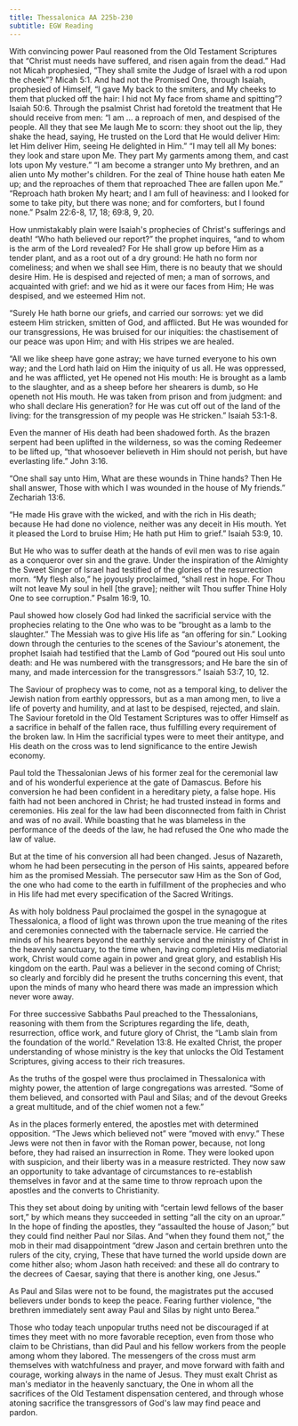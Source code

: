 ```yaml
---
title: Thessalonica AA 225b-230
subtitle: EGW Reading
---
```


With convincing power Paul reasoned from the Old Testament Scriptures that “Christ must needs have suffered, and risen again from the dead.” Had not Micah prophesied, “They shall smite the Judge of Israel with a rod upon the cheek”? Micah 5:1. And had not the Promised One, through Isaiah, prophesied of Himself, “I gave My back to the smiters, and My cheeks to them that plucked off the hair: I hid not My face from shame and spitting”? Isaiah 50:6. Through the psalmist Christ had foretold the treatment that He should receive from men: “I am ... a reproach of men, and despised of the people. All they that see Me laugh Me to scorn: they shoot out the lip, they shake the head, saying, He trusted on the Lord that He would deliver Him: let Him deliver Him, seeing He delighted in Him.” “I may tell all My bones: they look and stare upon Me. They part My garments among them, and cast lots upon My vesture.” “I am become a stranger unto My brethren, and an alien unto My mother's children. For the zeal of Thine house hath eaten Me up; and the reproaches of them that reproached Thee are fallen upon Me.” “Reproach hath broken My heart; and I am full of heaviness: and I looked for some to take pity, but there was none; and for comforters, but I found none.” Psalm 22:6-8, 17, 18; 69:8, 9, 20.

How unmistakably plain were Isaiah's prophecies of Christ's sufferings and death! “Who hath believed our report?” the prophet inquires, “and to whom is the arm of the Lord revealed? For He shall grow up before Him as a tender plant, and as a root out of a dry ground: He hath no form nor comeliness; and when we shall see Him, there is no beauty that we should desire Him. He is despised and rejected of men; a man of sorrows, and acquainted with grief: and we hid as it were our faces from Him; He was despised, and we esteemed Him not.

“Surely He hath borne our griefs, and carried our sorrows: yet we did esteem Him stricken, smitten of God, and afflicted. But He was wounded for our transgressions, He was bruised for our iniquities: the chastisement of our peace was upon Him; and with His stripes we are healed.

“All we like sheep have gone astray; we have turned everyone to his own way; and the Lord hath laid on Him the iniquity of us all. He was oppressed, and he was afflicted, yet He opened not His mouth: He is brought as a lamb to the slaughter, and as a sheep before her shearers is dumb, so He openeth not His mouth. He was taken from prison and from judgment: and who shall declare His generation? for He was cut off out of the land of the living: for the transgression of my people was He stricken.” Isaiah 53:1-8.

Even the manner of His death had been shadowed forth. As the brazen serpent had been uplifted in the wilderness, so was the coming Redeemer to be lifted up, “that whosoever believeth in Him should not perish, but have everlasting life.” John 3:16.

“One shall say unto Him, What are these wounds in Thine hands? Then He shall answer, Those with which I was wounded in the house of My friends.” Zechariah 13:6.

“He made His grave with the wicked, and with the rich in His death; because He had done no violence, neither was any deceit in His mouth. Yet it pleased the Lord to bruise Him; He hath put Him to grief.” Isaiah 53:9, 10.

But He who was to suffer death at the hands of evil men was to rise again as a conqueror over sin and the grave. Under the inspiration of the Almighty the Sweet Singer of Israel had testified of the glories of the resurrection morn. “My flesh also,” he joyously proclaimed, “shall rest in hope. For Thou wilt not leave My soul in hell \[the grave\]; neither wilt Thou suffer Thine Holy One to see corruption.” Psalm 16:9, 10.

Paul showed how closely God had linked the sacrificial service with the prophecies relating to the One who was to be “brought as a lamb to the slaughter.” The Messiah was to give His life as “an offering for sin.” Looking down through the centuries to the scenes of the Saviour's atonement, the prophet Isaiah had testified that the Lamb of God “poured out His soul unto death: and He was numbered with the transgressors; and He bare the sin of many, and made intercession for the transgressors.” Isaiah 53:7, 10, 12.

The Saviour of prophecy was to come, not as a temporal king, to deliver the Jewish nation from earthly oppressors, but as a man among men, to live a life of poverty and humility, and at last to be despised, rejected, and slain. The Saviour foretold in the Old Testament Scriptures was to offer Himself as a sacrifice in behalf of the fallen race, thus fulfilling every requirement of the broken law. In Him the sacrificial types were to meet their antitype, and His death on the cross was to lend significance to the entire Jewish economy.

Paul told the Thessalonian Jews of his former zeal for the ceremonial law and of his wonderful experience at the gate of Damascus. Before his conversion he had been confident in a hereditary piety, a false hope. His faith had not been anchored in Christ; he had trusted instead in forms and ceremonies. His zeal for the law had been disconnected from faith in Christ and was of no avail. While boasting that he was blameless in the performance of the deeds of the law, he had refused the One who made the law of value.

But at the time of his conversion all had been changed. Jesus of Nazareth, whom he had been persecuting in the person of His saints, appeared before him as the promised Messiah. The persecutor saw Him as the Son of God, the one who had come to the earth in fulfillment of the prophecies and who in His life had met every specification of the Sacred Writings.

As with holy boldness Paul proclaimed the gospel in the synagogue at Thessalonica, a flood of light was thrown upon the true meaning of the rites and ceremonies connected with the tabernacle service. He carried the minds of his hearers beyond the earthly service and the ministry of Christ in the heavenly sanctuary, to the time when, having completed His mediatorial work, Christ would come again in power and great glory, and establish His kingdom on the earth. Paul was a believer in the second coming of Christ; so clearly and forcibly did he present the truths concerning this event, that upon the minds of many who heard there was made an impression which never wore away.

For three successive Sabbaths Paul preached to the Thessalonians, reasoning with them from the Scriptures regarding the life, death, resurrection, office work, and future glory of Christ, the “Lamb slain from the foundation of the world.” Revelation 13:8. He exalted Christ, the proper understanding of whose ministry is the key that unlocks the Old Testament Scriptures, giving access to their rich treasures.

As the truths of the gospel were thus proclaimed in Thessalonica with mighty power, the attention of large congregations was arrested. “Some of them believed, and consorted with Paul and Silas; and of the devout Greeks a great multitude, and of the chief women not a few.”

As in the places formerly entered, the apostles met with determined opposition. “The Jews which believed not” were “moved with envy.” These Jews were not then in favor with the Roman power, because, not long before, they had raised an insurrection in Rome. They were looked upon with suspicion, and their liberty was in a measure restricted. They now saw an opportunity to take advantage of circumstances to re-establish themselves in favor and at the same time to throw reproach upon the apostles and the converts to Christianity.

This they set about doing by uniting with “certain lewd fellows of the baser sort,” by which means they succeeded in setting “all the city on an uproar.” In the hope of finding the apostles, they “assaulted the house of Jason;” but they could find neither Paul nor Silas. And “when they found them not,” the mob in their mad disappointment “drew Jason and certain brethren unto the rulers of the city, crying, These that have turned the world upside down are come hither also; whom Jason hath received: and these all do contrary to the decrees of Caesar, saying that there is another king, one Jesus.”

As Paul and Silas were not to be found, the magistrates put the accused believers under bonds to keep the peace. Fearing further violence, “the brethren immediately sent away Paul and Silas by night unto Berea.”

Those who today teach unpopular truths need not be discouraged if at times they meet with no more favorable reception, even from those who claim to be Christians, than did Paul and his fellow workers from the people among whom they labored. The messengers of the cross must arm themselves with watchfulness and prayer, and move forward with faith and courage, working always in the name of Jesus. They must exalt Christ as man's mediator in the heavenly sanctuary, the One in whom all the sacrifices of the Old Testament dispensation centered, and through whose atoning sacrifice the transgressors of God's law may find peace and pardon.